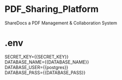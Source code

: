 # PDF_Sharing_Platform
ShareDocs a PDF Management &amp; Collaboration System


# .env
SECRET_KEY={{SECRET_KEY}}  
DATABASE_NAME={{DATABASE_NAME}}  
DATABASE_USER={{postgres}}  
DATABASE_PASS={{DATABASE_PASS}}  